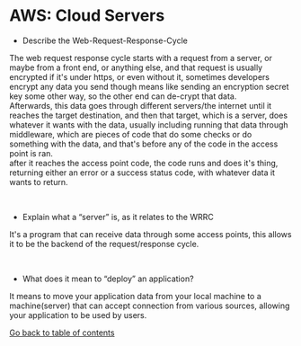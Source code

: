 # AWS: Cloud Servers

* Describe the Web-Request-Response-Cycle

The web request response cycle starts with a request from a server, or maybe from a front end, or anything else, and that request is usually encrypted if it's under https, or even without it, sometimes developers encrypt any data you send though means like sending an encryption secret key some other way, so the other end can de-crypt that data.   
Afterwards, this data goes through different servers/the internet until it reaches the target destination, and then that target, which is a server, does whatever it wants with the data, usually including running that data through middleware, which are pieces of code that do some checks or do something with the data, and that's before any of the code in the access point is ran.   
after it reaches the access point code, the code runs and does it's thing, returning either an error or a success status code, with whatever data it wants to return.

&nbsp;

* Explain what a “server” is, as it relates to the WRRC

It's a program that can receive data through some access points, this allows it to be the backend of the request/response cycle.

&nbsp;

* What does it mean to “deploy” an application?

It means to move your application data from your local machine to a machine(server) that can accept connection from various sources, allowing your application to be used by users.



[Go back to table of contents](https://suhaib*ersan.github.io/reading*notes/) 
